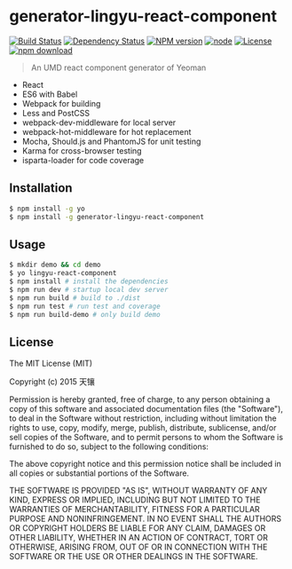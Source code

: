 # generator-lingyu-react-component

[![Build Status](https://travis-ci.org/LingyuCoder/generator-lingyu-react-component.png)](https://travis-ci.org/LingyuCoder/generator-lingyu-react-component)
[![Dependency Status](https://david-dm.org/LingyuCoder/generator-lingyu-react-component.svg)](https://david-dm.org/LingyuCoder/generator-lingyu-react-component)
[![NPM version](http://img.shields.io/npm/v/generator-lingyu-react-component.svg?style=flat-square)](http://npmjs.org/package/generator-lingyu-react-component)
[![node](https://img.shields.io/badge/node.js-%3E=_4.0-green.svg?style=flat-square)](http://nodejs.org/download/)
[![License](http://img.shields.io/npm/l/generator-lingyu-react-component.svg?style=flat-square)](LICENSE)
[![npm download](https://img.shields.io/npm/dm/generator-lingyu-react-component.svg?style=flat-square)](https://npmjs.org/package/generator-lingyu-react-component)

> An UMD react component generator of Yeoman

* React
* ES6 with Babel
* Webpack for building
* Less and PostCSS
* webpack-dev-middleware for local server
* webpack-hot-middleware for hot replacement
* Mocha, Should.js and PhantomJS for unit testing
* Karma for cross-browser testing
* isparta-loader for code coverage

## Installation

```bash
$ npm install -g yo
$ npm install -g generator-lingyu-react-component
```

## Usage

```bash
$ mkdir demo && cd demo
$ yo lingyu-react-component
$ npm install # install the dependencies
$ npm run dev # startup local dev server
$ npm run build # build to ./dist
$ npm run test # run test and coverage
$ npm run build-demo # only build demo
```

## License

The MIT License (MIT)

Copyright (c) 2015 天镶

Permission is hereby granted, free of charge, to any person obtaining a copy of this software and associated documentation files (the "Software"), to deal in the Software without restriction, including without limitation the rights to use, copy, modify, merge, publish, distribute, sublicense, and/or sell copies of the Software, and to permit persons to whom the Software is furnished to do so, subject to the following conditions:

The above copyright notice and this permission notice shall be included in all copies or substantial portions of the Software.

THE SOFTWARE IS PROVIDED "AS IS", WITHOUT WARRANTY OF ANY KIND, EXPRESS OR IMPLIED, INCLUDING BUT NOT LIMITED TO THE WARRANTIES OF MERCHANTABILITY, FITNESS FOR A PARTICULAR PURPOSE AND NONINFRINGEMENT. IN NO EVENT SHALL THE AUTHORS OR COPYRIGHT HOLDERS BE LIABLE FOR ANY CLAIM, DAMAGES OR OTHER LIABILITY, WHETHER IN AN ACTION OF CONTRACT, TORT OR OTHERWISE, ARISING FROM, OUT OF OR IN CONNECTION WITH THE SOFTWARE OR THE USE OR OTHER DEALINGS IN THE SOFTWARE.
